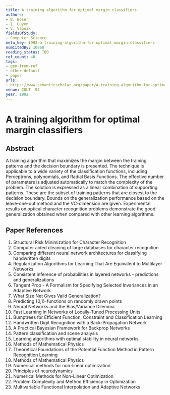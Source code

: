 ```yaml
---
title: A training algorithm for optimal margin classifiers
authors:
- B. Boser
- I. Guyon
- V. Vapnik
fieldsOfStudy:
- Computer Science
meta_key: 1992-a-training-algorithm-for-optimal-margin-classifiers
numCitedBy: 10868
reading_status: TBD
ref_count: 40
tags:
- gen-from-ref
- other-default
- paper
urls:
- https://www.semanticscholar.org/paper/A-training-algorithm-for-optimal-margin-classifiers-Boser-Guyon/2599131a4bc2fa957338732a37c744cfe3e17b24?sort=total-citations
venue: COLT '92
year: 1992
---
```


# A training algorithm for optimal margin classifiers

## Abstract

A training algorithm that maximizes the margin between the training patterns and the decision boundary is presented. The technique is applicable to a wide variety of the classification functions, including Perceptrons, polynomials, and Radial Basis Functions. The effective number of parameters is adjusted automatically to match the complexity of the problem. The solution is expressed as a linear combination of supporting patterns. These are the subset of training patterns that are closest to the decision boundary. Bounds on the generalization performance based on the leave-one-out method and the VC-dimension are given. Experimental results on optical character recognition problems demonstrate the good generalization obtained when compared with other learning algorithms.

## Paper References

1. Structural Risk Minimization for Character Recognition
2. Computer aided cleaning of large databases for character recognition
3. Comparing different neural network architectures for classifying handwritten digits
4. Regularization Algorithms for Learning That Are Equivalent to Multilayer Networks
5. Consistent inference of probabilities in layered networks - predictions and generalizations
6. Tangent Prop - A Formalism for Specifying Selected Invariances in an Adaptive Network
7. What Size Net Gives Valid Generalization?
8. Predicting {0,1}-functions on randomly drawn points
9. Neural Networks and the Bias/Variance Dilemma
10. Fast Learning in Networks of Locally-Tuned Processing Units
11. Bumptrees for Efficient Function, Constraint and Classification Learning
12. Handwritten Digit Recognition with a Back-Propagation Network
13. A Practical Bayesian Framework for Backprop Networks
14. Pattern classification and scene analysis
15. Learning algorithms with optimal stability in neural networks
16. Methods of Mathematical Physics
17. Theoretical Foundations of the Potential Function Method in Pattern Recognition Learning
18. Methods of Mathematical Physics
19. Numerical methods for non-linear optimization
20. Principles of neurodynamics
21. Numerical Methods for Non-Linear Optimization
22. Problem Complexity and Method Efficiency in Optimization
23. Multivariable Functional Interpolation and Adaptive Networks
